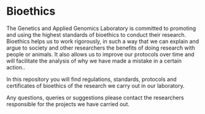 # Bioethics

The Genetics and Applied Genomics Laboratory is committed to promoting and using the highest standards of bioethics to conduct their research. Bioethics helps us to work rigorously, in such a way that we can explain and argue to society and other researchers the benefits of doing research with people or animals. It also allows us to improve our protocols over time and will facilitate the analysis of why we have made a mistake in a certain action..

In this repository you will find regulations, standards, protocols and certificates of bioethics of the research we carry out in our laboratory.

Any questions, queries or suggestions please contact the researchers responsible for the projects we have carried out.
